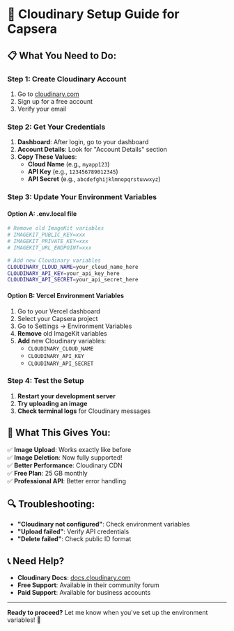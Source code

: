 # 🚀 Cloudinary Setup Guide for Capsera

## 📋 **What You Need to Do:**

### **Step 1: Create Cloudinary Account**
1. Go to [cloudinary.com](https://cloudinary.com)
2. Sign up for a free account
3. Verify your email

### **Step 2: Get Your Credentials**
1. **Dashboard**: After login, go to your dashboard
2. **Account Details**: Look for "Account Details" section
3. **Copy These Values**:
   - **Cloud Name** (e.g., `myapp123`)
   - **API Key** (e.g., `123456789012345`)
   - **API Secret** (e.g., `abcdefghijklmnopqrstuvwxyz`)

### **Step 3: Update Your Environment Variables**

#### **Option A: .env.local file**
```bash
# Remove old ImageKit variables
# IMAGEKIT_PUBLIC_KEY=xxx
# IMAGEKIT_PRIVATE_KEY=xxx
# IMAGEKIT_URL_ENDPOINT=xxx

# Add new Cloudinary variables
CLOUDINARY_CLOUD_NAME=your_cloud_name_here
CLOUDINARY_API_KEY=your_api_key_here
CLOUDINARY_API_SECRET=your_api_secret_here
```

#### **Option B: Vercel Environment Variables**
1. Go to your Vercel dashboard
2. Select your Capsera project
3. Go to Settings → Environment Variables
4. **Remove** old ImageKit variables
5. **Add** new Cloudinary variables:
   - `CLOUDINARY_CLOUD_NAME`
   - `CLOUDINARY_API_KEY`
   - `CLOUDINARY_API_SECRET`

### **Step 4: Test the Setup**
1. **Restart your development server**
2. **Try uploading an image**
3. **Check terminal logs** for Cloudinary messages

## 🎯 **What This Gives You:**

✅ **Image Upload**: Works exactly like before  
✅ **Image Deletion**: Now fully supported!  
✅ **Better Performance**: Cloudinary CDN  
✅ **Free Plan**: 25 GB monthly  
✅ **Professional API**: Better error handling  

## 🔍 **Troubleshooting:**

- **"Cloudinary not configured"**: Check environment variables
- **"Upload failed"**: Verify API credentials
- **"Delete failed"**: Check public ID format

## 📞 **Need Help?**

- **Cloudinary Docs**: [docs.cloudinary.com](https://docs.cloudinary.com)
- **Free Support**: Available in their community forum
- **Paid Support**: Available for business accounts

---

**Ready to proceed?** Let me know when you've set up the environment variables! 🚀
